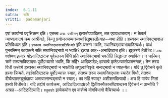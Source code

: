 ```yaml
---
index:  6.1.11
sutra:  चङि
vritti:  padamanjari
---
```


एषां कार्याणां प्रवृत्तिक्रम इति। एतच्च `अचः परस्मिन्` इत्यत्रोपपादितम्, तत एवावधातव्यम्। न केवलं न्याप्यत्वादयं क्रम आश्रीयते, किन्तु प्रयोजनमप्यनन्यथासिद्धमस्तीत्याह--यथा हीति। ह्रस्वस्य स्थानिवद्भावान्न प्रतिषिध्यत इति। `ह्रस्वस्य स्थानिवद्भावात्प्रतिषिध्यते` इति यत्तन्म भवति, स्थानिवद्भावाभावादित्यर्थः। कथं पुनरस्मिन् कार्यक्रमे सति सथानिवद्भावो न भवति? इत्यत आह--अनादिष्टाच इति। झ्र्करणे हेतौ?ट। `अचः परस्मिन्` इत्यत्र योऽनादिष्टादचः पूर्वस्तस्य विधिं प्रति स्थानिवद्भावो भवतीति सिद्धान्तः स्थापितः। न चास्मिन् क्रमे सत्यनादिष्टादचः पूर्वोऽभ्यासो भवति, किं तर्हि? आदिष्टादेव; ह्रस्वत्वे कृतेऽभ्यासोपजननात्। तेन तस्य विधौ कर्त्तव्ये ह्रस्वस्त स्थानिवद्भावो न भवतीति लघुत्वानिवृत्तेः सन्वद्भावो न व्याहन्येत। यदि तु द्विर्वचने कृते ह्रस्वः क्रियते, तर्ह्यनादिष्टादचः पूर्वोऽभ्यासः स्यात्, ततश्च तस्य स्थावनिवद्भावः स्यादेव विधौ, ततश्च दीर्घत्वाल्लघुसंज्ञाया अभावात्सन्वद्भावो न स्यात्। क्व तर्हि स्याद्? अशीशमदित्यादौ। अत्र हि णावेव णितां ह्रस्वो विधीयते। यदि तर्ह्ययं कार्यक्रमः, आटिटदित्याद#औ द्वितीयस्यैकाचष्टिशब्दस्य द्विर्वचनं न प्राप्नोति ? अत्राह--आटिटदित्यादि।
`श्लुचङोः` इत्येकयोग एव कर्त्तव्ये योगविभागो वैचित्र्यार्थः ।।

